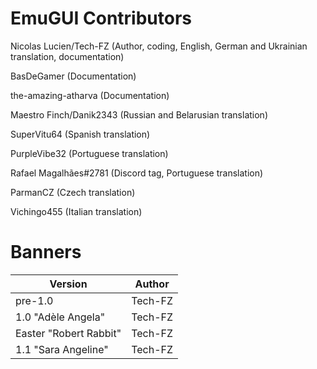 # EmuGUI Contributors

Nicolas Lucien/Tech-FZ (Author, coding, English, German and Ukrainian translation, documentation)

BasDeGamer (Documentation)

the-amazing-atharva (Documentation)

Maestro Finch/Danik2343 (Russian and Belarusian translation)

SuperVitu64 (Spanish translation)

PurpleVibe32 (Portuguese translation)

Rafael Magalhães#2781 (Discord tag, Portuguese translation)

ParmanCZ (Czech translation)

Vichingo455 (Italian translation)

# Banners

| Version | Author |
| ------- | ------ |
| pre-1.0 | Tech-FZ |
| 1.0 "Adèle Angela" | Tech-FZ |
| Easter "Robert Rabbit" | Tech-FZ |
| 1.1 "Sara Angeline" | Tech-FZ |